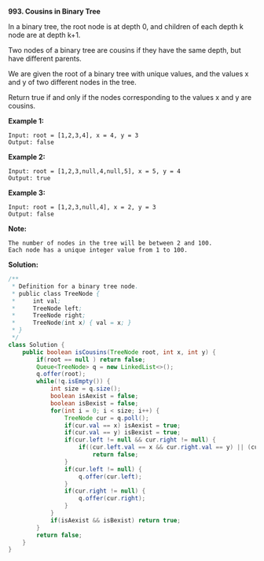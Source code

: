 **993. Cousins in Binary Tree**

In a binary tree, the root node is at depth 0, and children of each depth k node are at depth k+1.

Two nodes of a binary tree are cousins if they have the same depth, but have different parents.

We are given the root of a binary tree with unique values, and the values x and y of two different nodes in the tree.

Return true if and only if the nodes corresponding to the values x and y are cousins.

 

**Example 1:**
```
Input: root = [1,2,3,4], x = 4, y = 3
Output: false
```
**Example 2:**
```
Input: root = [1,2,3,null,4,null,5], x = 5, y = 4
Output: true
```
**Example 3:**
```
Input: root = [1,2,3,null,4], x = 2, y = 3
Output: false
```

**Note:**
```
The number of nodes in the tree will be between 2 and 100.
Each node has a unique integer value from 1 to 100.
```
**Solution:**
```java
/**
 * Definition for a binary tree node.
 * public class TreeNode {
 *     int val;
 *     TreeNode left;
 *     TreeNode right;
 *     TreeNode(int x) { val = x; }
 * }
 */
class Solution {
    public boolean isCousins(TreeNode root, int x, int y) {
        if(root == null ) return false;
        Queue<TreeNode> q = new LinkedList<>();
        q.offer(root);
        while(!q.isEmpty()) {
            int size = q.size();
            boolean isAexist = false;
            boolean isBexist = false;
            for(int i = 0; i < size; i++) {
                TreeNode cur = q.poll();
                if(cur.val == x) isAexist = true;
                if(cur.val == y) isBexist = true;
                if(cur.left != null && cur.right != null) {
                    if((cur.left.val == x && cur.right.val == y) || (cur.left.val == y && cur.right.val == x))
                        return false;
                }
                if(cur.left != null) {
                    q.offer(cur.left);
                }
                if(cur.right != null) {
                    q.offer(cur.right);
                }            
            }
            if(isAexist && isBexist) return true;
        }    
        return false;
    }
}
```